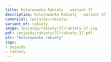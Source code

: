 ```yaml
---
title: Kolorowanka Rakiety - wariant 37
description: Kolorowanka Rakiety - wariant 37
canonical: /pojazdy/rakiety/
variant_of: rakiety
image: /pojazdy/rakiety/37/rakiety-37.svg
pdf: /pojazdy/rakiety/37/rakiety-37.pdf
alt: "Kolorowanka rakiety"
tags:
- pojazdy
- rakiety
---
```

